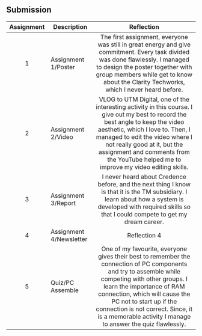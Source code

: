 ## Submission
| Assignment | Description  | Reflection |
| :-----: |  ------ | :-----: | 
| 1 | Assignment 1/Poster | The first assignment, everyone was still in great energy and give commitment. Every task divided was done flawlessly. I managed to design the poster together with group members while get to know about the Clarity Techworks, which I never heard before. | 
| 2 | Assignment 2/Video | VLOG to UTM Digital, one of the interesting activity in this course. I give out my best to record the best angle to keep the video aesthetic, which I love to. Then, I managed to edit the video where I not really good at it, but the assignment and comments from the YouTube helped me to improve my video editing skills. | 
| 3 | Assignment 3/Report | I never heard about Credence before, and the next thing I know is that it is the TM subsidiary. I learn about how a system is developed with required skills so that I could compete to get my dream career. | 
| 4 | Assignment 4/Newsletter | Reflection 4 |
| 5 | Quiz/PC Assemble | One of my favourite, everyone gives their best to remember the connection of PC components and try to assemble while competing with other groups. I learn the importance of RAM connection, which will cause the PC not to start up if the connection is not correct. Since, it is a memorable activity I manage to answer the quiz flawlessly. |
